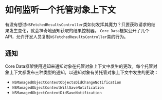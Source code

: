 # 如何监听一个托管对象上下文
   有没有想过`NSFetchedResultsController`类如何发挥其魔力？只要获取请求的结果发生变化，就会神奇地通知获取的结果控制器。 `Core Data`框架公开了几个API，允许开发人员复制`NSFetchedResultsController`类的行为。

## 通知
Core Data框架使用通知来通知对象在托管对象上下文中发生的更改。每个托管对象上下文都发布三种类型的通知，以通知对象有关托管对象上下文中发生的更改：

* `NSManagedObjectContextObjectsDidChangeNotification`
* `NSManagedObjectContextWillSaveNotification`
* `NSManagedObjectContextDidSaveNotification`
